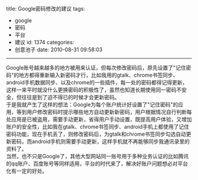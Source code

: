 title: Google密码修改的建议
tags:
  - google
  - 密码
  - 平台
  - 建议
id: 1374
categories:
  - 创意池子
date: 2010-08-31 09:58:03
---

<div>
<div id="_mcePaste">Google账号越来越多的地方被用来认证，但每次修改密码后，原先设置了"记住密码"的地方都得重新输入新密码才行，比如我用的gtalk、chrome书签同步、android手机数据同步、以及chrome的一些插件，每一处的密码都得记得更新，这样一来平时就没什么更换密码的积极性了，虽然也知道长期使用同一密码不安全，但往往是到了迫不得已的时候才会更新密码。</div>
<div></div>
<div id="_mcePaste">于是我就产生了这样的想法：Google为每个账户统计好设置了"记住密码"的应用，等到用户修改密码时提示哪些地方自动更新新密码，用户根据情况自行判断每处应用是已被盗用，需要手动更新，省得用户手动设置，既提高用户体验，又增加账户的安全性，比如我在gtalk、chrome书签同步、android手机上都使用了记住密码功能，现在手机丢了，则修改密码后，为gtalk和chrome书签同步勾选自动更新密码，而android手机则需要手动更新，这样手机就不再能够同步我通讯录里的资料了。</div>
<div></div>
<div id="_mcePaste">当然，也不只是Google了，其他大型网站同一账号用于多种业务认证的比如腾讯的qq账户、百度账号等同样适用，平台的时代来了，解决好账户问题想必对平台化有一定的好处。</div>
</div>